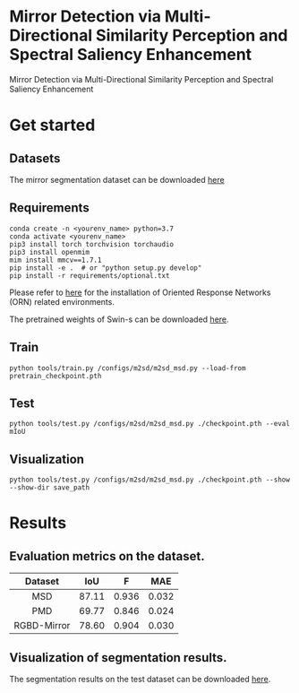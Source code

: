 # Mirror Detection via Multi-Directional Similarity Perception and Spectral Saliency Enhancement
Mirror Detection via Multi-Directional Similarity Perception and Spectral Saliency Enhancement

# Get started
## Datasets
The mirror segmentation dataset can be downloaded [here](https://drive.google.com/drive/folders/1Fj0fIwn-mXI3xTlENiHXjYNLMUBRTZwg?usp=sharing)

## Requirements
```
conda create -n <yourenv_name> python=3.7
conda activate <yourenv_name>
pip3 install torch torchvision torchaudio
pip3 install openmim
mim install mmcv==1.7.1
pip install -e .  # or "python setup.py develop"
pip install -r requirements/optional.txt
```
Please refer to [here](https://github.com/ZhouYanzhao/ORN/tree/pytorch-v2) for the installation of Oriented Response Networks (ORN) related environments.

The pretrained weights of Swin-s can be downloaded [here](https://pan.baidu.com/s/1p_cJWWzrKN6rke1_U1f_qA?pwd=2pf3).

## Train
```
python tools/train.py /configs/m2sd/m2sd_msd.py --load-from pretrain_checkpoint.pth
```

## Test
```
python tools/test.py /configs/m2sd/m2sd_msd.py ./checkpoint.pth --eval mIoU
```

## Visualization
```
python tools/test.py /configs/m2sd/m2sd_msd.py ./checkpoint.pth --show --show-dir save_path
```
# Results

## Evaluation metrics on the dataset.

| Dataset | IoU | F | MAE | 
| :---: | :---: | :---: | :---: 
| MSD | 87.11 | 0.936 | 0.032 |  
| PMD | 69.77 | 0.846 | 0.024 | 
| RGBD-Mirror | 78.60 | 0.904 | 0.030 |

## Visualization of segmentation results.

The segmentation results on the test dataset can be downloaded [here](https://pan.baidu.com/s/15d3J73Se_xC-FL6EUgp9MA?pwd=hi2q).


